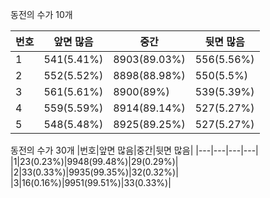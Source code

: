 동전의 수가 10개

|번호|앞면 많음|중간|뒷면 많음|
|---|---|---|---|
|1|541(5.41%)|8903(89.03%)|556(5.56%)|
|2|552(5.52%)|8898(88.98%)|550(5.5%)|
|3|561(5.61%)|8900(89%)|539(5.39%)|
|4|559(5.59%)|8914(89.14%)|527(5.27%)|
|5|548(5.48%)|8925(89.25%)|527(5.27%)|

동전의 수가 30개
|번호|앞면 많음|중간|뒷면 많음|
|---|---|---|---|
|1|23(0.23%)|9948(99.48%)|29(0.29%)|
|2|33(0.33%)|9935(99.35%)|32(0.32%)|
|3|16(0.16%)|9951(99.51%)|33(0.33%)|
